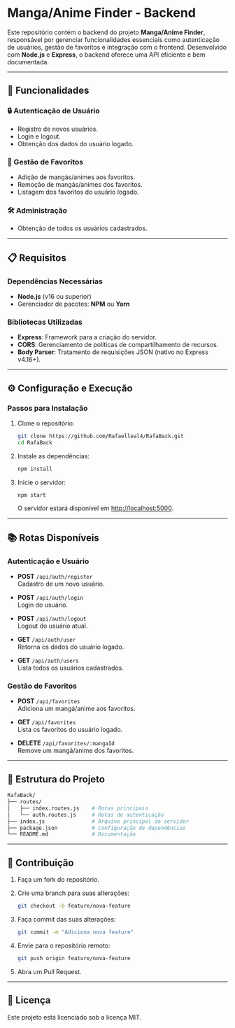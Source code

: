 # Manga/Anime Finder - Backend  

Este repositório contém o backend do projeto **Manga/Anime Finder**, responsável por gerenciar funcionalidades essenciais como autenticação de usuários, gestão de favoritos e integração com o frontend. Desenvolvido com **Node.js** e **Express**, o backend oferece uma API eficiente e bem documentada.  

---

## 🚀 Funcionalidades  

### 🔒 Autenticação de Usuário  
- Registro de novos usuários.  
- Login e logout.  
- Obtenção dos dados do usuário logado.  

### 🌟 Gestão de Favoritos  
- Adição de mangás/animes aos favoritos.  
- Remoção de mangás/animes dos favoritos.  
- Listagem dos favoritos do usuário logado.  

### 🛠️ Administração  
- Obtenção de todos os usuários cadastrados.  

---

## 📋 Requisitos  

### Dependências Necessárias  
- **Node.js** (v16 ou superior)  
- Gerenciador de pacotes: **NPM** ou **Yarn**  

### Bibliotecas Utilizadas  
- **Express**: Framework para a criação do servidor.  
- **CORS**: Gerenciamento de políticas de compartilhamento de recursos.  
- **Body Parser**: Tratamento de requisições JSON (nativo no Express v4.16+).  

---

## ⚙️ Configuração e Execução  

### Passos para Instalação  
1. Clone o repositório:  
   ```bash
   git clone https://github.com/Rafaelleal4/RafaBack.git  
   cd RafaBack  
   ```  

2. Instale as dependências:  
   ```bash
   npm install  
   ```  

3. Inicie o servidor:  
   ```bash
   npm start  
   ```  
   O servidor estará disponível em [http://localhost:5000](http://localhost:5000).  

---

## 📚 Rotas Disponíveis  

### **Autenticação e Usuário**  
- **POST** `/api/auth/register`  
  Cadastro de um novo usuário.  

- **POST** `/api/auth/login`  
  Login do usuário.  

- **POST** `/api/auth/logout`  
  Logout do usuário atual.  

- **GET** `/api/auth/user`  
  Retorna os dados do usuário logado.  

- **GET** `/api/auth/users`  
  Lista todos os usuários cadastrados.  

### **Gestão de Favoritos**  
- **POST** `/api/favorites`  
  Adiciona um mangá/anime aos favoritos.  

- **GET** `/api/favorites`  
  Lista os favoritos do usuário logado.  

- **DELETE** `/api/favorites/:mangaId`  
  Remove um mangá/anime dos favoritos.  

---

## 📂 Estrutura do Projeto  

```bash
RafaBack/  
├── routes/  
│   ├── index.routes.js    # Rotas principais  
│   └── auth.routes.js     # Rotas de autenticação  
├── index.js               # Arquivo principal do servidor  
├── package.json           # Configuração de dependências  
└── README.md              # Documentação  
```  

---

## 🤝 Contribuição  

1. Faça um fork do repositório.  
2. Crie uma branch para suas alterações:  
   ```bash
   git checkout -b feature/nova-feature  
   ```  

3. Faça commit das suas alterações:  
   ```bash
   git commit -m "Adiciona nova feature"  
   ```  

4. Envie para o repositório remoto:  
   ```bash
   git push origin feature/nova-feature  
   ```  

5. Abra um Pull Request.  

---

## 📜 Licença  

Este projeto está licenciado sob a licença MIT.  
